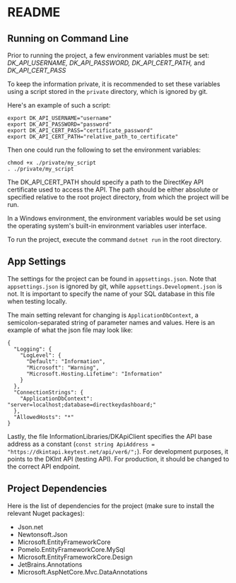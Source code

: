# README #

## Running on Command Line ##
Prior to running the project, a few environment variables must be set: 
*DK_API_USERNAME, DK_API_PASSWORD, DK_API_CERT_PATH,* and *DK_API_CERT_PASS*

To keep the information private, it is recommended to set these variables using a script stored in the `private` directory, which is ignored by git. 

Here's an example of such a script:
```
export DK_API_USERNAME="username"
export DK_API_PASSWORD="password"
export DK_API_CERT_PASS="certificate_password"
export DK_API_CERT_PATH="relative_path_to_certificate"
```
Then one could run the following to set the environment variables:
```
chmod +x ./private/my_script
. ./private/my_script
```

The DK_API_CERT_PATH should specify a path to the DirectKey API certificate used to access the API. The path should be either absolute or specified relative to the root project directory, from which the project will be run.

In a Windows environment, the environment variables would be set using the operating system's built-in environment variables user interface.

To run the project, execute the command `dotnet run` in the root directory.

## App Settings ##

The settings for the project can be found in `appsettings.json`. Note that `appsettings.json` is ignored by git, while `appsettings.Development.json` is not. It is important to specify the name of your SQL database in this file when testing locally.

The main setting relevant for changing is `ApplicationDbContext`, a semicolon-separated string of parameter names and values. Here is an example of what the json file may look like: 

```
{
  "Logging": {
    "LogLevel": {
      "Default": "Information",
      "Microsoft": "Warning",
      "Microsoft.Hosting.Lifetime": "Information"
    }
  },
  "ConnectionStrings": {
    "ApplicationDbContext": "server=localhost;database=directkeydashboard;"
  },
  "AllowedHosts": "*"
}
```

Lastly, the file InformationLibraries/DKApiClient specifies the API base address as a constant (```const string ApiAddress = "https://dkintapi.keytest.net/api/ver6/";```). For development purposes, it points to the DKInt API (testing API). For production, it should be changed to the correct API endpoint.

## Project Dependencies ##
Here is the list of dependencies for the project (make sure to install the relevant Nuget packages):

* Json.net
* Newtonsoft.Json
* Microsoft.EntityFrameworkCore
* Pomelo.EntityFrameworkCore.MySql
* Microsoft.EntityFrameworkCore.Design
* JetBrains.Annotations
* Microsoft.AspNetCore.Mvc.DataAnnotations
